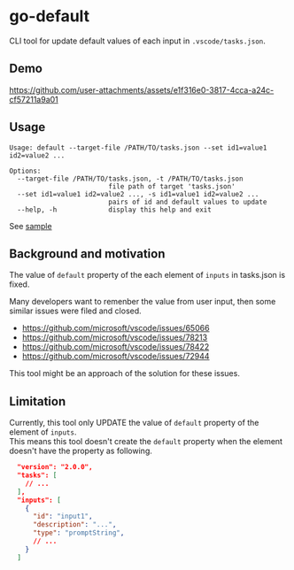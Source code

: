 # go-default

CLI tool for update default values of each input in `.vscode/tasks.json`.

## Demo
https://github.com/user-attachments/assets/e1f316e0-3817-4cca-a24c-cf57211a9a01

## Usage

```
Usage: default --target-file /PATH/TO/tasks.json --set id1=value1 id2=value2 ...

Options:
  --target-file /PATH/TO/tasks.json, -t /PATH/TO/tasks.json
                         file path of target 'tasks.json'
  --set id1=value1 id2=value2 ..., -s id1=value1 id2=value2 ...
                         pairs of id and default values to update
  --help, -h             display this help and exit
```

See [sample](./sample/.vscode/tasks.json#L17)

## Background and motivation
The value of `default` property of the each element of `inputs` in tasks.json is fixed.

Many developers want to remenber the value from user input, then some similar issues were filed and closed.

  - https://github.com/microsoft/vscode/issues/65066
  - https://github.com/microsoft/vscode/issues/78213
  - https://github.com/microsoft/vscode/issues/78422
  - https://github.com/microsoft/vscode/issues/72944

This tool might be an approach of the solution for these issues. 

## Limitation

Currently, this tool only UPDATE the value of `default` property of the element of `inputs`.  
This means this tool doesn't create the `default` property when the element doesn't have the property as following.

```json
  "version": "2.0.0",
  "tasks": [
    // ...
  ],
  "inputs": [
    {
      "id": "input1",
      "description": "...",
      "type": "promptString",
      // ...
    }
  ]
```